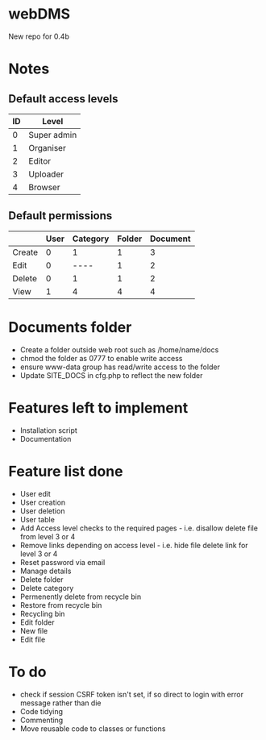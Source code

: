 # webDMS
New repo for 0.4b

# Notes
## Default access levels 
| ID | Level       |
|----|-------------|
| 0  | Super admin |
| 1  | Organiser   |
| 2  | Editor      |
| 3  | Uploader    |
| 4  | Browser     |

## Default permissions 
|          | User     | Category | Folder   | Document |
|----------|----------|----------|----------|----------|
| Create   | 0        | 1        | 1        | 3        |
| Edit     | 0        | ----     | 1        | 2        |
| Delete   | 0        | 1        | 1        | 2        |
| View     | 1        | 4        | 4        | 4        |

# Documents folder
* Create a folder outside web root such as /home/name/docs
* chmod the folder as 0777 to enable write access 
* ensure www-data group has read/write access to the folder
* Update SITE_DOCS in cfg.php to reflect the new folder


# Features left to implement
* Installation script
* Documentation

# Feature list done
* User edit
* User creation
* User deletion
* User table
* Add Access level checks to the required pages - i.e. disallow delete file from level 3 or 4
* Remove links depending on access level - i.e. hide file delete link for level 3 or 4
* Reset password via email
* Manage details
* Delete folder
* Delete category
* Permenently delete from recycle bin
* Restore from recycle bin
* Recycling bin
* Edit folder
* New file
* Edit file

# To do
* check if session CSRF token isn't set, if so direct to login with error message rather than die
* Code tidying
* Commenting
* Move reusable code to classes or functions